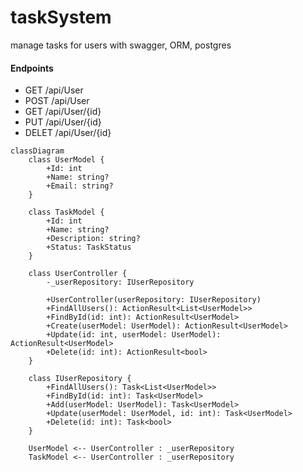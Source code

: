 # taskSystem
manage tasks for users with swagger, ORM, postgres

#### Endpoints 
- GET /api/User
- POST /api/User
- GET /api/User/{id}
- PUT /api/User/{id}
- DELET /api/User/{id}

```mermaid
classDiagram
    class UserModel {
        +Id: int
        +Name: string?
        +Email: string?
    }

    class TaskModel {
        +Id: int
        +Name: string?
        +Description: string?
        +Status: TaskStatus
    }

    class UserController {
        -_userRepository: IUserRepository

        +UserController(userRepository: IUserRepository)
        +FindAllUsers(): ActionResult<List<UserModel>>
        +FindById(id: int): ActionResult<UserModel>
        +Create(userModel: UserModel): ActionResult<UserModel>
        +Update(id: int, userModel: UserModel): ActionResult<UserModel>
        +Delete(id: int): ActionResult<bool>
    }

    class IUserRepository {
        +FindAllUsers(): Task<List<UserModel>>
        +FindById(id: int): Task<UserModel>
        +Add(userModel: UserModel): Task<UserModel>
        +Update(userModel: UserModel, id: int): Task<UserModel>
        +Delete(id: int): Task<bool>
    }

    UserModel <-- UserController : _userRepository
    TaskModel <-- UserController : _userRepository
```
